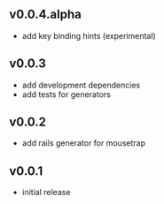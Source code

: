 ## v0.0.4.alpha

* add key binding hints (experimental)

## v0.0.3

* add development dependencies
* add tests for generators

## v0.0.2

* add rails generator for mousetrap

## v0.0.1

* initial release
